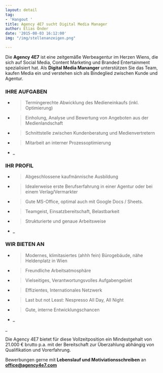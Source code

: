 ```yaml
---
layout: detail
tag:
- 'Hangout '
title: Agency 4E7 sucht Digital Media Manager
author: Elias Önder
date: '2015-08-03 16:12:00'
img: "/img/stellenanzeigen.png"

---
```

Die **Agency 4E7** ist eine zeitgemäße Werbeagentur im Herzen Wiens, die sich auf Social Media, Content Marketing und Branded Entertainment spezialisiert hat. Als **Digital Media Mananger** unterstützen Sie das Team, kaufen Media ein und verstehen sich als Bindeglied zwischen Kunde und Agentur.

### **IHRE AUFGABEN**

* > Termingerechte Abwicklung des Medieneinkaufs (inkl. Optimierung)
* > Einholung, Analyse und Bewertung von Angeboten aus der Medien­land­schaft
* > Schnittstelle zwischen Kundenberatung und Medienvertretern
* > Mitarbeit an interner Prozessoptimierung
* _

### **IHR PROFIL**

* > Abgeschlossene kaufmännische Ausbildung
* > Idealerweise erste Berufserfahrung in einer Agentur oder bei einem Verlag/Vermarkter
* > Gute MS-Office, optimal auch mit Google Docs / Sheets.
* > Teamgeist, Einsatzbereitschaft, Belastbarkeit
* > Strukturierte und genaue Arbeitsweise
* _

### **WIR BIETEN AN**

* > Modernes, klimitasiertes (ahhh fein) Bürogebäude, nähe Heldenplatz in Wien
* > Freundliche Arbeitsatmosphäre
* > Vielseitiges, Verantwortungsvolles Aufgabengebiet
* > Effizientes, Internationales Netzwerk
* > Last but not Least: Nespresso All Day, All Night
* > Gute, interne Entwicklungschancen
* _

_

Die Agency 4E7 bietet für diese Vollzeitposition ein Mindestgehalt von 21.000 € brutto p.a. mit der Bereitschaft zur Überzahlung abhängig von Qualifikation und Vorerfahrung.

Bewerbungen gerne mit **Lebenslauf und Motiviationsschreiben** an [**office@agency4e7.com**](mailto:office@agency4e7.com)